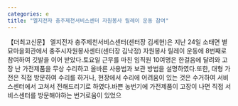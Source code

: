 ```yaml
---
categories: e
title: "엘지전자 충주제천서비스센터 자원봉사 릴레이 운동 참여"
---
```

【더최고신문】 엘지전자 충주제천서비스센터(센터장 김세현)은 지난 24일 소태면 별묘마을회관에서 충주시자원봉사센터(센터장 김낙정) 자원봉사 릴레이 운동에 8번째로 참여하여 깃발을 이어 받았다.토요일 근무를 마친 임직원 10여명은 한걸음에 달려와 고장 난 가전제품을 무상 수리하고 올바른 사용법과 보관 방법을 설명하였다.또한, 대형 가전은 직접 방문하여 수리를 하거나, 현장에서 수리에 어려움이 있는 것은 수거하여 서비스센터에서 고쳐서 전해드리기로 하였다.바쁜 농번기에 가전제품이 고장이 나면 직접 서비스센터를 방문해야햐는 번거로움이 있었으